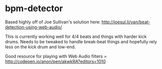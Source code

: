 # bpm-detector

Based highly off of Joe Sullivan's solution here: http://joesul.li/van/beat-detection-using-web-audio/

This is currently working well for 4/4 beats and things with harder kick drums.  Needs to be tweaked to handle break-beat things and hopefully rely less on the kick drum and low-end.

Good resource for playing with Web Audio filters = http://codepen.io/anon/pen/akwkRA?editors=1010


